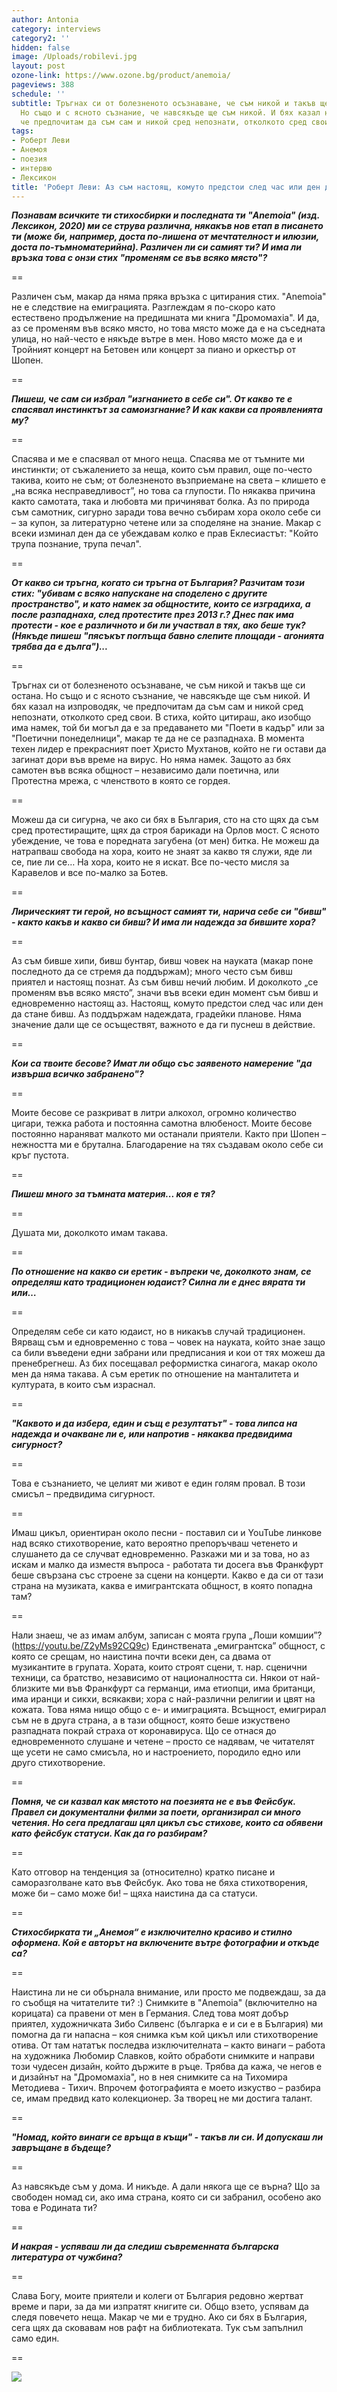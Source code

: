 ```yaml
---
author: Antonia
category: interviews
category2: ''
hidden: false
image: /Uploads/robilevi.jpg
layout: post
ozone-link: https://www.ozone.bg/product/anemoia/
pageviews: 388
schedule: ''
subtitle: Тръгнах си от болезненото осъзнаване, че съм никой и такъв ще си остана.
  Но също и с ясното съзнание, че навсякъде ще съм никой. И бях казал на изпроводяк,
  че предпочитам да съм сам и никой сред непознати, отколкото сред свои
tags:
- Роберт Леви
- Анемоя
- поезия
- интервю
- Лексикон
title: 'Роберт Леви: Аз съм настоящ, комуто предстои след час или ден да стане бивш'
---
```


***Познавам всичките ти стихосбирки и последната ти "Anemoia" (изд. Лексикон, 2020) ми се струва различна, някакъв нов етап в писането ти (може би, например, доста по-лишена от мечтателност и илюзии, доста по-тъмноматерийна). Различен ли си самият ти? И има ли връзка това с онзи стих "променям се във всяко място"?***

\==

Различен съм, макар да няма пряка връзка с цитирания стих. "Anemoia" не е следствие на емиграцията. Разглеждам я по-скоро като естествено продължение на предишната ми книга "Дромомахia". И да, аз се променям във всяко място, но това място може да е на съседната улица, но най-често е някъде вътре в мен. Ново място може да е и Тройният концерт на Бетовен или концерт за пиано и оркестър от Шопен.

\==

***Пишеш, че сам си избрал "изгнанието в себе си". От какво те е спасявал инстинктът за самоизгнание? И как какви са проявленията му?***

\==

Спасява и ме е спасявал от много неща. Спасява ме от тъмните ми инстинкти; от съжалението за неща, които съм правил, още по-често такива, които не съм; от болезненото възприемане на света – клишето е „на всяка несправедливост”, но това са глупости. По някаква причина както самотата, така и любовта ми причиняват болка. Аз по природа съм самотник, сигурно заради това вечно събирам хора около себе си – за купон, за литературно четене или за споделяне на знание. Макар с всеки изминал ден да се убеждавам колко е прав Еклесиастът: "Който трупа познание, трупа печал".

\==

***От какво си тръгна, когато си тръгна от България? Разчитам този стих: "убивам с всяко напускане на споделено с другите пространство", и като намек за общностите, които се изградиха, а после разпаднаха, след протестите през 2013 г.? Днес пак има протести - кое е различното и би ли участвал в тях, ако беше тук? (Някъде пишеш "пясъкът поглъща бавно слепите площади - агонията трябва да е дълга")...***

\==

Тръгнах си от болезненото осъзнаване, че съм никой и такъв ще си остана. Но също и с ясното съзнание, че навсякъде ще съм никой. И бях казал на изпроводяк, че предпочитам да съм сам и никой сред непознати, отколкото сред свои. В стиха, който цитираш, ако изобщо има намек, той би могъл да е за предаването ми "Поети в кадър" или за "Поетични понеделници", макар те да не се разпаднаха. В момента техен лидер е прекрасният поет Христо Мухтанов, който не ги остави да загинат дори във време на вирус. Но няма намек. Защото аз бях самотен във всяка общност – независимо дали поетична, или Протестна мрежа, с членството в която се гордея.

\==

Можеш да си сигурна, че ако си бях в България, сто на сто щях да съм сред протестиращите, щях да строя барикади на Орлов мост. С ясното убеждение, че това е поредната загубена (от мен) битка. Не можеш да натрапваш свобода на хора, които не знаят за какво тя служи, яде ли се, пие ли се… На хора, които не я искат. Все по-често мисля за Каравелов и все по-малко за Ботев.

\==

***Лирическият ти герой, но всъщност самият ти, нарича себе си "бивш" - както какъв и какво си бивш? И има ли надежда за бившите хора?***

\==

Аз съм бивше хипи, бивш бунтар, бивш човек на науката (макар поне последното да се стремя да поддържам); много често съм бивш приятел и настоящ познат. Аз съм бивш нечий любим. И доколкото „се променям във всяко място”, значи във всеки един момент съм бивш и едновременно настоящ аз. Настоящ, комуто предстои след час или ден да стане бивш. Аз поддържам надеждата, градейки планове. Няма значение дали ще се осъществят, важното е да ги пуснеш в действие.

\==

***Кои са твоите бесове? Имат ли общо със заявеното намерение "да извърша всичко забранено"?***

\==

Моите бесове се разкриват в литри алкохол, огромно количество цигари, тежка работа и постоянна самотна влюбеност. Моите бесове постоянно нараняват малкото ми останали приятели. Както при Шопен – нежността ми е брутална. Благодарение на тях създавам около себе си кръг пустота.

\==

***Пишеш много за тъмната материя... коя е тя?***

\==

Душата ми, доколкото имам такава.

\==

***По отношение на какво си еретик - въпреки че, доколкото знам, се определяш като традиционен юдаист? Силна ли е днес вярата ти или…***

\==

Определям себе си като юдаист, но в никакъв случай традиционен. Вярващ съм и едновременно с това – човек на науката, който знае защо са били въведени едни забрани или предписания и кои от тях можеш да пренебрегнеш. Аз бих посещавал реформистка синагога, макар около мен да няма такава.
А съм еретик по отношение на манталитета и културата, в които съм израснал.

\==

***"Каквото и да избера, един и същ е резултатът" - това липса на надежда и очакване ли е, или напротив - някаква предвидима сигурност?***

\==

Това е съзнанието, че целият ми живот е един голям провал. В този смисъл – предвидима сигурност.

\==

Имаш цикъл, ориентиран около песни - поставил си и YouTube линкове над всяко стихотворение, като вероятно препоръчваш четенето и слушането да се случват едновременно. Разкажи ми и за това, но аз искам и малко да изместя въпроса - работата ти досега във Франкфурт беше свързана със строене за сцени на концерти. Какво е да си от тази страна на музиката, каква е имигрантската общност, в която попадна там?

\==

Нали знаеш, че аз имам албум, записан с моята група „Лоши комшии”? (https://youtu.be/Z2yMs92CQ9c)
Единствената „емигрантска” общност, с която се срещам, но наистина почти всеки ден, са двама от музикантите в групата. Хората, които строят сцени, т. нар. сценични техници, са братство, независимо от националността си. Някои от най-близките ми във Франкфурт са германци, има етиопци, има британци, има иранци и сикхи, всякакви; хора с най-различни религии и цвят на кожата. Това няма нищо общо с е- и имиграцията. Всъщност, емигрирал съм не в друга страна, а в тази общност, която беше изкуствено разпадната покрай страха от коронавируса. Що се отнася до едновременното слушане и четене – просто се надявам, че читателят ще усети не само смисъла, но и настроението, породило едно или друго стихотворение.

\==

***Помня, че си казвал как мястото на поезията не е във Фейсбук. Правел си документални филми за поети, организирал си много четения. Но сега предлагаш цял цикъл със стихове, които са обявени като фейсбук статуси. Как да го разбирам?***

\==

Като отговор на тенденция за (относително) кратко писане и саморазголване като във Фейсбук. Ако това не бяха стихотворения, може би – само може би! – щяха наистина да са статуси.

\==

***Стихосбирката ти „Анемоя“ е изключително красиво и стилно оформена. Кой е авторът на включените вътре фотографии и откъде са?***

\==

Наистина ли не си обърнала внимание, или просто ме подвеждаш, за да го съобщя на читателите ти? :)
Снимките в "Anemoia" (включително на корицата) са правени от мен в Германия. След това моят добър приятел, художничката Зибо Силвенс (българка е и си е в България) ми помогна да ги напасна – коя снимка към кой цикъл или стихотворение отива. От там нататък последва изключителната – както винаги – работа на художника Любомир Славков, който обработи снимките и направи този чудесен дизайн, който държите в ръце. Трябва да кажа, че негов е и дизайнът на "Дромомахia", но в нея снимките са на Тихомира Методиева - Тихич. Впрочем фотографията е моето изкуство – разбира се, имам предвид като колекционер. За творец не ми достига талант.

\==

***"Номад, който винаги се връща в къщи" - такъв ли си. И допускаш ли завръщане в бъдеще?***

\==

Аз навсякъде съм у дома. И никъде. А дали някога ще се върна? Що за свободен номад си, ако има страна, която си си забранил, особено ако това е Родината ти?

\==

***И накрая - успяваш ли да следиш съвременната българска литература от чужбина?***

\==

Слава Богу, моите приятели и колеги от България редовно жертват време и пари, за да ми изпратят книгите си. Общо взето, успявам да следя повечето неща. Макар че ми е трудно. Ако си бях в България, сега щях да сковавам нов рафт на библиотеката. Тук съм запълнил само един.

\==

![](/Uploads/anemoia.jpg)